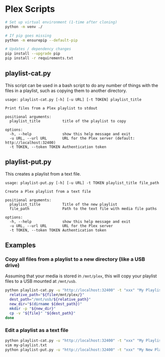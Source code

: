 # Plex Scripts

```sh
# Set up virtual environment (1-time after cloning)
python -m venv ./

# If pip goes missing
python -m ensurepip --default-pip

# Updates / dependency changes
pip install --upgrade pip
pip install -r requirements.txt
```

## playlist-cat.py

This script can be used in a bash script to do any number of things with the files in a playlist, such as copying them to another directory.

```
usage: playlist-cat.py [-h] [-u URL] [-t TOKEN] playlist_title

Print files from a Plex playlist to stdout

positional arguments:
  playlist_title          title of the playlist to copy

options:
  -h, --help              show this help message and exit
  -u URL, --url URL       URL for the Plex server (default: http://localhost:32400)
  -t TOKEN, --token TOKEN Authentication token
```

## playlist-put.py

This creates a playlist from a text file.

```
usage: playlist-put.py [-h] [-u URL] -t TOKEN playlist_title file_path

Create a Plex playlist from a text file

positional arguments:
  playlist_title          Title of the new playlist
  file_path               Path to the text file with media file paths

options:
  -h, --help              show this help message and exit
  -u URL, --url URL       URL for the Plex server
  -t TOKEN, --token TOKEN Authentication token
```

## Examples

### Copy all files from a playlist to a new directory (like a USB drive)

Assuming that your media is stored in `/mnt/plex`, this will copy your playlist files to a USB mounted at `/mnt/usb`.

```bash
python playlist-cat.py -u "http://localhost:32400" -t "xxx" "My Playlist" | while read file; do
  relative_path="${file#/mnt/plex/}"
  dest_path="/mnt/usb/${relative_path}"
  new_dir="$(dirname ${dest_path})"
  mkdir -p "${new_dir}"
  cp -v "${file}" "${dest_path}"
done
```

### Edit a playlist as a text file

```bash
python playlist-cat.py -u "http://localhost:32400" -t "xxx" "My Playlist" > my-playlist.txt
vim my-playlist.txt
python playlist-put.py -u "http://localhost:32400" -t "xxx" "My New Playlist my-playlist.txt
```

